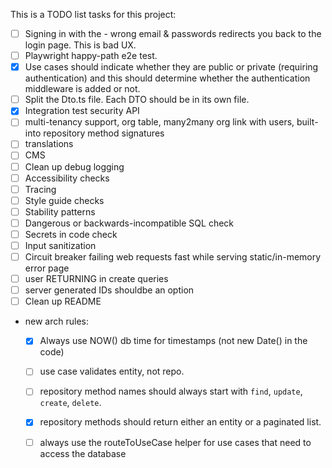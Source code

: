 This is a TODO list  tasks for this project:

  - [ ] Signing in with the - wrong email & passwords redirects you back to the login page. This is bad UX.
  - [ ] Playwright happy-path e2e test.
  - [X] Use cases should indicate whether they are public or private (requiring authentication) and this should determine whether the authentication middleware is added or not.
  - [ ] Split the Dto.ts file. Each DTO should be in its own file.
  - [X] Integration test security API
  - [ ] multi-tenancy support, org table, many2many org link with users, built-into repository method signatures
  - [ ] translations
  - [ ] CMS
  - [ ] Clean up debug logging
  - [ ] Accessibility checks
  - [ ] Tracing
  - [ ] Style guide checks
  - [ ] Stability patterns
  - [ ] Dangerous or backwards-incompatible SQL check
  - [ ] Secrets in code check
  - [ ] Input sanitization
  - [ ] Circuit breaker failing web requests fast while serving static/in-memory error page
  - [ ] user RETURNING in create queries
  - [ ] server generated IDs shouldbe an option
  - [ ] Clean up README
  - new arch rules: 
    - [X] Always use NOW() db time for timestamps (not new Date() in the code)
    - [ ] use case validates entity, not repo.
    - [ ] repository method names should always start with `find`, `update`, `create`, `delete`.
    - [X] repository methods should return either an entity or a paginated list.
    - [ ] always use the routeToUseCase helper for use cases that need to access the database

